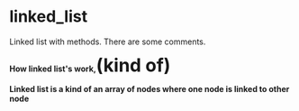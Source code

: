 # linked_list
Linked list with methods.
There are some comments.
<p><b> How linked list's work,</font><font size="6" >(kind of)</font></p>

<p> Linked list is a kind of an array of nodes where one node is linked to other node</p>
